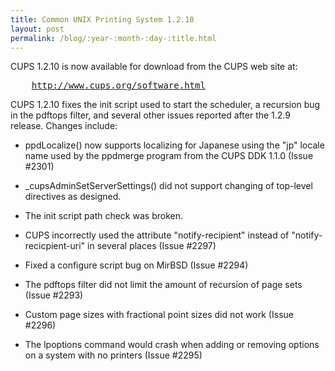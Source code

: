 ```yaml
---
title: Common UNIX Printing System 1.2.10
layout: post
permalink: /blog/:year-:month-:day-:title.html
---
```


<P>CUPS 1.2.10 is now available for download from the CUPS web site at:</P><PRE>    <A HREF="http://www.cups.org/software.html">http://www.cups.org/software.html</A></PRE><P>CUPS 1.2.10 fixes the init script used to start the scheduler, a recursion bug in the pdftops filter, and several other issues reported after the 1.2.9 release. Changes include:</P>
- ppdLocalize() now supports localizing for Japanese using the "jp" locale name used by the ppdmerge program from the CUPS DDK 1.1.0 (Issue #2301) 
- _cupsAdminSetServerSettings() did not support changing of top-level directives as designed. 
- The init script path check was broken. 
- CUPS incorrectly used the attribute "notify-recipient" instead of "notify-recicpient-uri" in several places (Issue #2297) 
- Fixed a configure script bug on MirBSD (Issue #2294) 
- The pdftops filter did not limit the amount of recursion of page sets (Issue #2293) 
- Custom page sizes with fractional point sizes did not work (Issue #2296) 
- The lpoptions command would crash when adding or removing options on a system with no printers (Issue #2295)
